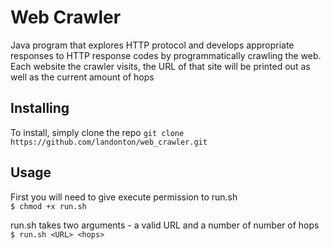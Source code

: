 # Web Crawler
Java program that explores HTTP protocol and develops appropriate responses to HTTP response codes by programmatically crawling the web. Each website the crawler visits, the URL of that site will be printed out as well as the current amount of hops

## Installing
To install, simply clone the repo
`git clone https://github.com/landonton/web_crawler.git` 

## Usage
First you will need to give execute permission to run.sh<br>
`$ chmod +x run.sh`<br>

run.sh takes two arguments - a valid URL and a number of number of hops<br>
`$ run.sh <URL> <hops>`<br>

